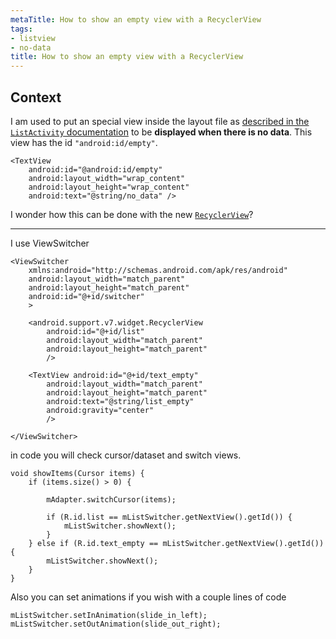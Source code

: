 ```yaml
---
metaTitle: How to show an empty view with a RecyclerView
tags:
- listview
- no-data
title: How to show an empty view with a RecyclerView
---
```


## Context

I am used to put an special view inside the layout file as [described in the `ListActivity` documentation](http://developer.android.com/reference/android/app/ListActivity.html) to be **displayed when there is no data**. This view has the id `"android:id/empty"`.



```
<TextView
    android:id="@android:id/empty"
    android:layout_width="wrap_content"
    android:layout_height="wrap_content"
    android:text="@string/no_data" />

```

I wonder how this can be done with the new [`RecyclerView`](http://developer.android.com/reference/android/support/v7/widget/RecyclerView.html)?



---

I use ViewSwitcher



```
<ViewSwitcher
    xmlns:android="http://schemas.android.com/apk/res/android"
    android:layout_width="match_parent"
    android:layout_height="match_parent"
    android:id="@+id/switcher"
    >

    <android.support.v7.widget.RecyclerView
        android:id="@+id/list"
        android:layout_width="match_parent"
        android:layout_height="match_parent"
        />

    <TextView android:id="@+id/text_empty"
        android:layout_width="match_parent"
        android:layout_height="match_parent"
        android:text="@string/list_empty"
        android:gravity="center"
        />

</ViewSwitcher>

```

in code you will check cursor/dataset and switch views.



```
void showItems(Cursor items) {
    if (items.size() > 0) {

        mAdapter.switchCursor(items);

        if (R.id.list == mListSwitcher.getNextView().getId()) {
            mListSwitcher.showNext();
        }
    } else if (R.id.text_empty == mListSwitcher.getNextView().getId()) {
        mListSwitcher.showNext();
    }
}

```

Also you can set animations if you wish with a couple lines of code



```
mListSwitcher.setInAnimation(slide_in_left);
mListSwitcher.setOutAnimation(slide_out_right);

```
